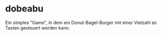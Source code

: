 # dobeabu
Ein simples "Game", in dem ein Donut-Bagel-Burger mit einer Vielzahl an Tasten gesteuert werden kann.

